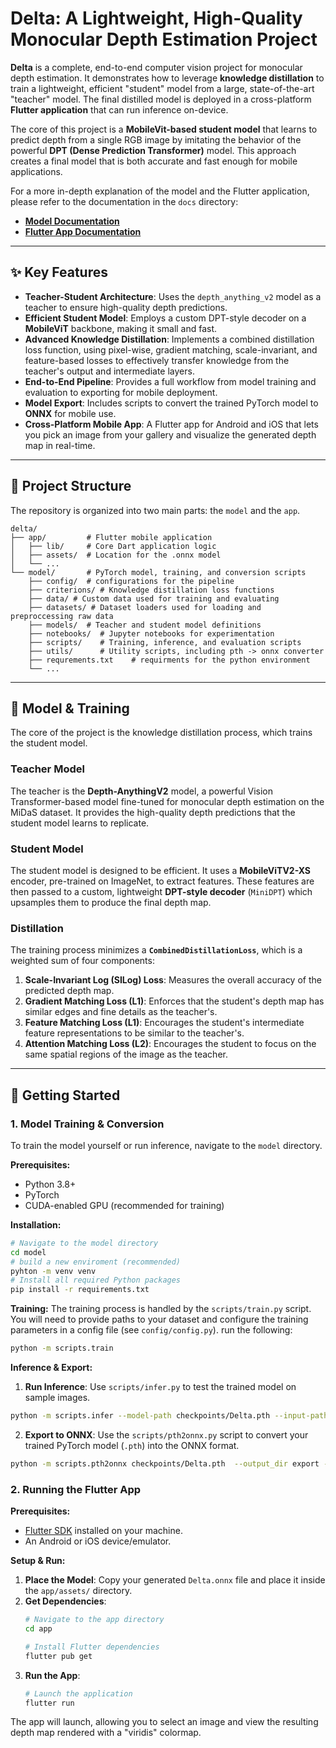 # Delta: A Lightweight, High-Quality Monocular Depth Estimation Project

**Delta** is a complete, end-to-end computer vision project for monocular depth estimation. It demonstrates how to leverage **knowledge distillation** to train a lightweight, efficient "student" model from a large, state-of-the-art "teacher" model. The final distilled model is deployed in a cross-platform **Flutter application** that can run inference on-device.

The core of this project is a **MobileVit-based student model** that learns to predict depth from a single RGB image by imitating the behavior of the powerful **DPT (Dense Prediction Transformer)** model. This approach creates a final model that is both accurate and fast enough for mobile applications.

For a more in-depth explanation of the model and the Flutter application, please refer to the documentation in the `docs` directory:

  * [**Model Documentation**](docs/model_docs.md)
  * [**Flutter App Documentation**](docs/model_docs.md)

-----

## ✨ Key Features

  * **Teacher-Student Architecture**: Uses the `depth_anything_v2` model as a teacher to ensure high-quality depth predictions.
  * **Efficient Student Model**: Employs a custom DPT-style decoder on a **MobileViT** backbone, making it small and fast.
  * **Advanced Knowledge Distillation**: Implements a combined distillation loss function, using pixel-wise, gradient matching, scale-invariant, and feature-based losses to effectively transfer knowledge from the teacher's output and intermediate layers.
  * **End-to-End Pipeline**: Provides a full workflow from model training and evaluation to exporting for mobile deployment.
  * **Model Export**: Includes scripts to convert the trained PyTorch model to **ONNX** for mobile use.
  * **Cross-Platform Mobile App**: A Flutter app for Android and iOS that lets you pick an image from your gallery and visualize the generated depth map in real-time.

-----

## 📂 Project Structure

The repository is organized into two main parts: the `model` and the `app`.

```
delta/
├── app/         # Flutter mobile application
│   ├── lib/     # Core Dart application logic
│   ├── assets/  # Location for the .onnx model
│   └── ...
└── model/       # PyTorch model, training, and conversion scripts
    ├── config/  # configurations for the pipeline
    ├── criterions/ # Knowledge distillation loss functions
    ├── data/ # Custom data used for training and evaluating
    ├── datasets/ # Dataset loaders used for loading and preproccessing raw data
    ├── models/  # Teacher and student model definitions
    ├── notebooks/  # Jupyter notebooks for experimentation
    ├── scripts/    # Training, inference, and evaluation scripts
    ├── utils/      # Utility scripts, including pth -> onnx converter
    ├── requrements.txt    # requirments for the python environment
    └── ...
```

-----

## 🧠 Model & Training

The core of the project is the knowledge distillation process, which trains the student model.

### Teacher Model

The teacher is the **Depth-AnythingV2** model, a powerful Vision Transformer-based model fine-tuned for monocular depth estimation on the MiDaS dataset. It provides the high-quality depth predictions that the student model learns to replicate.

### Student Model

The student model is designed to be efficient. It uses a **MobileViTV2-XS** encoder, pre-trained on ImageNet, to extract features. These features are then passed to a custom, lightweight **DPT-style decoder** (`MiniDPT`) which upsamples them to produce the final depth map.

### Distillation

The training process minimizes a **`CombinedDistillationLoss`**, which is a weighted sum of four components:

1.  **Scale-Invariant Log (SILog) Loss**: Measures the overall accuracy of the predicted depth map.
2.  **Gradient Matching Loss (L1)**: Enforces that the student's depth map has similar edges and fine details as the teacher's.
3.  **Feature Matching Loss (L1)**: Encourages the student's intermediate feature representations to be similar to the teacher's.
4.  **Attention Matching Loss (L2)**: Encourages the student to focus on the same spatial regions of the image as the teacher.

-----

## 🚀 Getting Started

### 1\. Model Training & Conversion

To train the model yourself or run inference, navigate to the `model` directory.

**Prerequisites:**

  * Python 3.8+
  * PyTorch
  * CUDA-enabled GPU (recommended for training)

**Installation:**


```bash
# Navigate to the model directory
cd model
# build a new enviroment (recommended)
pyhton -m venv venv
# Install all required Python packages
pip install -r requirements.txt
```

**Training:**
The training process is handled by the `scripts/train.py` script. You will need to provide paths to your dataset and configure the training parameters in a config file (see `config/config.py`).
run the following:
``` bash
python -m scripts.train                                                                               
```

**Inference & Export:**

1.  **Run Inference**: Use `scripts/infer.py` to test the trained model on sample images.

``` bash
python -m scripts.infer --model-path checkpoints/Delta.pth --input-path data/Test
```
2.  **Export to ONNX**: Use the `scripts/pth2onnx.py` script to convert your trained PyTorch model (`.pth`) into the ONNX format.

``` bash
python -m scripts.pth2onnx checkpoints/Delta.pth  --output_dir export --verbose   
```


### 2\. Running the Flutter App

**Prerequisites:**

  * [Flutter SDK](https://docs.flutter.dev/get-started/install) installed on your machine.
  * An Android or iOS device/emulator.

**Setup & Run:**

1.  **Place the Model**: Copy your generated `Delta.onnx` file and place it inside the `app/assets/` directory.
2.  **Get Dependencies**:
    ```bash
    # Navigate to the app directory
    cd app

    # Install Flutter dependencies
    flutter pub get
    ```
3.  **Run the App**:
    ```bash
    # Launch the application
    flutter run
    ```

The app will launch, allowing you to select an image and view the resulting depth map rendered with a "viridis" colormap.
